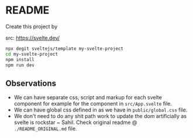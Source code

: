 # README

Create this project by

src: https://svelte.dev/

```bash
npx degit sveltejs/template my-svelte-project
cd my-svelte-project
npm install
npm run dev
```

## Observations

- We can have separate css, script and markup for each svelte component for example for the component in `src/App.svelte` file.
- We can have global css defined in as we have in `public/global.css` file.
- We don't need to do any shit path work to update the dom artificially as svelte is rockstar ~ Sahil.
  Check original readme @ `./README_ORIGINAL.md` file.
